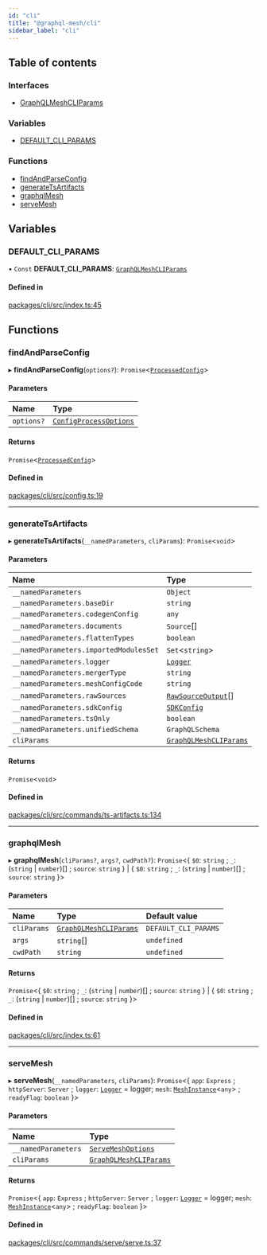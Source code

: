 ```yaml
---
id: "cli"
title: "@graphql-mesh/cli"
sidebar_label: "cli"
---
```


## Table of contents

### Interfaces

- [GraphQLMeshCLIParams](/docs/api/interfaces/cli_src.GraphQLMeshCLIParams)

### Variables

- [DEFAULT\_CLI\_PARAMS](cli_src#default_cli_params)

### Functions

- [findAndParseConfig](cli_src#findandparseconfig)
- [generateTsArtifacts](cli_src#generatetsartifacts)
- [graphqlMesh](cli_src#graphqlmesh)
- [serveMesh](cli_src#servemesh)

## Variables

### DEFAULT\_CLI\_PARAMS

• `Const` **DEFAULT\_CLI\_PARAMS**: [`GraphQLMeshCLIParams`](/docs/api/interfaces/cli_src.GraphQLMeshCLIParams)

#### Defined in

[packages/cli/src/index.ts:45](https://github.com/Urigo/graphql-mesh/blob/master/packages/cli/src/index.ts#L45)

## Functions

### findAndParseConfig

▸ **findAndParseConfig**(`options?`): `Promise`\<[`ProcessedConfig`](config_src#processedconfig)>

#### Parameters

| Name | Type |
| :------ | :------ |
| `options?` | [`ConfigProcessOptions`](config_src#configprocessoptions) |

#### Returns

`Promise`\<[`ProcessedConfig`](config_src#processedconfig)>

#### Defined in

[packages/cli/src/config.ts:19](https://github.com/Urigo/graphql-mesh/blob/master/packages/cli/src/config.ts#L19)

___

### generateTsArtifacts

▸ **generateTsArtifacts**(`__namedParameters`, `cliParams`): `Promise`\<`void`>

#### Parameters

| Name | Type |
| :------ | :------ |
| `__namedParameters` | `Object` |
| `__namedParameters.baseDir` | `string` |
| `__namedParameters.codegenConfig` | `any` |
| `__namedParameters.documents` | `Source`[] |
| `__namedParameters.flattenTypes` | `boolean` |
| `__namedParameters.importedModulesSet` | `Set`\<`string`> |
| `__namedParameters.logger` | [`Logger`](types_src#logger) |
| `__namedParameters.mergerType` | `string` |
| `__namedParameters.meshConfigCode` | `string` |
| `__namedParameters.rawSources` | [`RawSourceOutput`](types_src#rawsourceoutput)[] |
| `__namedParameters.sdkConfig` | [`SDKConfig`](/docs/api/interfaces/types_src.YamlConfig.SDKConfig) |
| `__namedParameters.tsOnly` | `boolean` |
| `__namedParameters.unifiedSchema` | `GraphQLSchema` |
| `cliParams` | [`GraphQLMeshCLIParams`](/docs/api/interfaces/cli_src.GraphQLMeshCLIParams) |

#### Returns

`Promise`\<`void`>

#### Defined in

[packages/cli/src/commands/ts-artifacts.ts:134](https://github.com/Urigo/graphql-mesh/blob/master/packages/cli/src/commands/ts-artifacts.ts#L134)

___

### graphqlMesh

▸ **graphqlMesh**(`cliParams?`, `args?`, `cwdPath?`): `Promise`\<\{ `$0`: `string` ; `_`: (`string` \| `number`)[] ; `source`: `string`  } \| \{ `$0`: `string` ; `_`: (`string` \| `number`)[] ; `source`: `string`  }>

#### Parameters

| Name | Type | Default value |
| :------ | :------ | :------ |
| `cliParams` | [`GraphQLMeshCLIParams`](/docs/api/interfaces/cli_src.GraphQLMeshCLIParams) | `DEFAULT_CLI_PARAMS` |
| `args` | `string`[] | `undefined` |
| `cwdPath` | `string` | `undefined` |

#### Returns

`Promise`\<\{ `$0`: `string` ; `_`: (`string` \| `number`)[] ; `source`: `string`  } \| \{ `$0`: `string` ; `_`: (`string` \| `number`)[] ; `source`: `string`  }>

#### Defined in

[packages/cli/src/index.ts:61](https://github.com/Urigo/graphql-mesh/blob/master/packages/cli/src/index.ts#L61)

___

### serveMesh

▸ **serveMesh**(`__namedParameters`, `cliParams`): `Promise`\<\{ `app`: `Express` ; `httpServer`: `Server` ; `logger`: [`Logger`](types_src#logger) = logger; `mesh`: [`MeshInstance`](/docs/api/interfaces/runtime_src.MeshInstance)\<`any`> ; `readyFlag`: `boolean`  }>

#### Parameters

| Name | Type |
| :------ | :------ |
| `__namedParameters` | [`ServeMeshOptions`](/docs/api/interfaces/runtime_src.ServeMeshOptions) |
| `cliParams` | [`GraphQLMeshCLIParams`](/docs/api/interfaces/cli_src.GraphQLMeshCLIParams) |

#### Returns

`Promise`\<\{ `app`: `Express` ; `httpServer`: `Server` ; `logger`: [`Logger`](types_src#logger) = logger; `mesh`: [`MeshInstance`](/docs/api/interfaces/runtime_src.MeshInstance)\<`any`> ; `readyFlag`: `boolean`  }>

#### Defined in

[packages/cli/src/commands/serve/serve.ts:37](https://github.com/Urigo/graphql-mesh/blob/master/packages/cli/src/commands/serve/serve.ts#L37)
